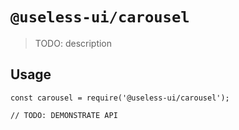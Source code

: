 # `@useless-ui/carousel`

> TODO: description

## Usage

```
const carousel = require('@useless-ui/carousel');

// TODO: DEMONSTRATE API
```
